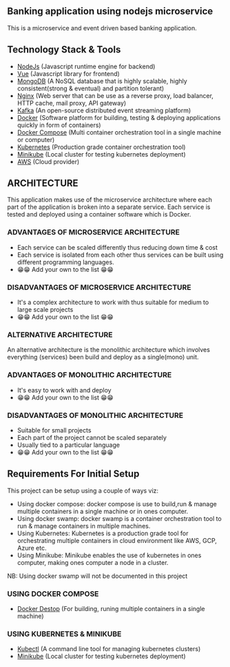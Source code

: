 ## Banking application using nodejs microservice

This is a microservice and event driven based banking application.

## Technology Stack & Tools

- [NodeJs](https://nodejs.org) (Javascript runtime engine for backend)
- [Vue](https://vuejs.org) (Javascript library for frontend)
- [MongoDB](https://mongodb.com) (A NoSQL database that is highly scalable, highly consistent(strong & eventual) and partition tolerant)
- [Nginx](https://nginx.com) (Web server that can be use as a reverse proxy, load balancer, HTTP cache, mail proxy, API gateway)
- [Kafka](https://kafka.apache.org) (An open-source distributed event streaming platform)
- [Docker](https://docker.com) (Software platform for building, testing & deploying applications quickly in form of containers)
- [Docker Compose](https://docs.docker.com/compose) (Multi container orchestration tool in a single machine or computer)
- [Kubernetes](https://kubernetes.io) (Production grade container orchestration tool)
- [Minikube](https://minikube.sigs.k8s.io) (Local cluster for testing kubernetes deployment)
- [AWS](https://aws.amazon.com) (Cloud provider)

## ARCHITECTURE

This application makes use of the microservice architecture where each part of the application is broken into a separate service. Each service is tested and deployed using a container software which is Docker.

### ADVANTAGES OF MICROSERVICE ARCHITECTURE

- Each service can be scaled differently thus reducing down time & cost
- Each service is isolated from each other thus services can be built using different programming languages.
- 😁😁 Add your own to the list 😁😁

### DISADVANTAGES OF MICROSERVICE ARCHITECTURE

- It's a complex architecture to work with thus suitable for medium to large scale projects
- 😁😁 Add your own to the list 😁😁

### ALTERNATIVE ARCHITECTURE

An alternative architecture is the monolithic architecture which involves everything (services) been build and deploy as a single(mono) unit.

### ADVANTAGES OF MONOLITHIC ARCHITECTURE

- It's easy to work with and deploy
- 😁😁 Add your own to the list 😁😁

### DISADVANTAGES OF MONOLITHIC ARCHITECTURE

- Suitable for small projects
- Each part of the project cannot be scaled separately
- Usually tied to a particular language
- 😁😁 Add your own to the list 😁😁

## Requirements For Initial Setup

This project can be setup using a couple of ways viz:

- Using docker compose: docker compose is use to build,run & manage multiple containers in a single machine or in ones computer.
- Using docker swamp: docker swamp is a container orchestration tool to run & manage containers in multiple machines.
- Using Kubernetes: Kubernetes is a production grade tool for orchestrating multiple containers in cloud environment like AWS, GCP, Azure etc.
- Using Minikube: Minikube enables the use of kubernetes in ones computer, making ones computer a node in a cluster.

NB: Using docker swamp will not be documented in this project

### USING DOCKER COMPOSE

- [Docker Destop](https://docs.docker.com/desktop) (For building, runing multiple containers in a single machine)

### USING KUBERNETES & MINIKUBE

- [Kubectl](https://kubernetes.io/docs/tasks) (A command line tool for managing kubernetes clusters)
- [Minikube](https://minikube.sigs.k8s.io) (Local cluster for testing kubernetes deployment)